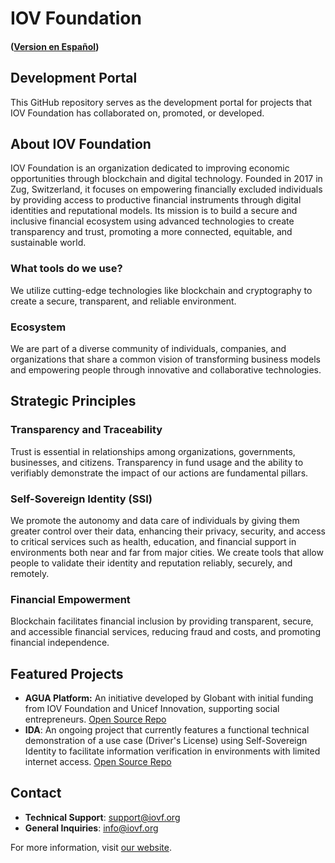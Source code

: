 # IOV Foundation 
#### ([Version en Español](./README.md))

## Development Portal

This GitHub repository serves as the development portal for projects that IOV Foundation has collaborated on, promoted, or developed.

## About IOV Foundation

IOV Foundation is an organization dedicated to improving economic opportunities through blockchain and digital technology. Founded in 2017 in Zug, Switzerland, it focuses on empowering financially excluded individuals by providing access to productive financial instruments through digital identities and reputational models. Its mission is to build a secure and inclusive financial ecosystem using advanced technologies to create transparency and trust, promoting a more connected, equitable, and sustainable world.

### What tools do we use?
We utilize cutting-edge technologies like blockchain and cryptography to create a secure, transparent, and reliable environment.

### Ecosystem

We are part of a diverse community of individuals, companies, and organizations that share a common vision of transforming business models and empowering people through innovative and collaborative technologies.

## Strategic Principles

### Transparency and Traceability
Trust is essential in relationships among organizations, governments, businesses, and citizens. Transparency in fund usage and the ability to verifiably demonstrate the impact of our actions are fundamental pillars.

### Self-Sovereign Identity (SSI)
We promote the autonomy and data care of individuals by giving them greater control over their data, enhancing their privacy, security, and access to critical services such as health, education, and financial support in environments both near and far from major cities. We create tools that allow people to validate their identity and reputation reliably, securely, and remotely.

### Financial Empowerment
Blockchain facilitates financial inclusion by providing transparent, secure, and accessible financial services, reducing fraud and costs, and promoting financial independence.

## Featured Projects

- **AGUA Platform:** An initiative developed by Globant with initial funding from IOV Foundation and Unicef Innovation, supporting social entrepreneurs. [Open Source Repo](https://gitlab.com/atixlabs-oss/agua)
- **IDA**: An ongoing project that currently features a functional technical demonstration of a use case (Driver's License) using Self-Sovereign Identity to facilitate information verification in environments with limited internet access. [Open Source Repo](https://)

## Contact

- **Technical Support**: [support@iovf.org](mailto:support@iovf.org)
- **General Inquiries**: [info@iovf.org](mailto:info@iovf.org)

For more information, visit [our website](https://www.iovf.org/).
